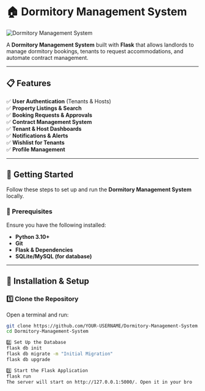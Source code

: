 # 🏠 Dormitory Management System

![Dormitory Management System](https://your-image-url.com/banner.png)

A **Dormitory Management System** built with **Flask** that allows landlords to manage dormitory bookings, tenants to request accommodations, and automate contract management.

---

## 📋 Features

✅ **User Authentication** (Tenants & Hosts)  
✅ **Property Listings & Search**  
✅ **Booking Requests & Approvals**  
✅ **Contract Management System**  
✅ **Tenant & Host Dashboards**  
✅ **Notifications & Alerts**  
✅ **Wishlist for Tenants**  
✅ **Profile Management**  

---

## 🚀 **Getting Started**
Follow these steps to set up and run the **Dormitory Management System** locally.

### **🔹 Prerequisites**
Ensure you have the following installed:
- **Python 3.10+**
- **Git**
- **Flask & Dependencies**
- **SQLite/MySQL (for database)**

---

## 🔻 **Installation & Setup**

### **1️⃣ Clone the Repository**
Open a terminal and run:
```sh
git clone https://github.com/YOUR-USERNAME/Dormitory-Management-System.git
cd Dormitory-Management-System

2️⃣ Set Up the Database
flask db init
flask db migrate -m "Initial Migration"
flask db upgrade

3️⃣ Start the Flask Application
flask run
The server will start on http://127.0.0.1:5000/. Open it in your bro
